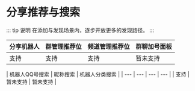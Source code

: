 # 分享推荐与搜索


::: tip 说明
在添加与发现场景内，逐步开放更多的发现路径。
:::

| 分享机器人 | 群管理推荐位 | 频道管理推荐位 | 群聊加号面板 |
| --- | --- | --- | --- |
| 支持 | 支持 | 支持 | 暂未支持 |

| 机器人QQ号搜索 | 昵称搜索 | 机器人分类搜索 |
| --- | --- | --- | --- |
| 支持 | 暂未支持 | 暂未支持 |
